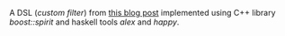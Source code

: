 A DSL (*custom filter*) from [this blog
post](http://lin-techdet.blogspot.ru/2010/07/boostspririt.html) implemented
using C++ library *boost::spirit* and haskell tools *alex* and *happy*.

